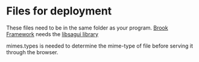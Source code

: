 # Files for deployment
These files need to be in the same folder as your program. [Brook Framework](https://risoflora.github.io/brookframework/) needs the [libsagui library](https://github.com/risoflora/libsagui)

mimes.types is needed to determine the mime-type of file before serving it through the browser.
